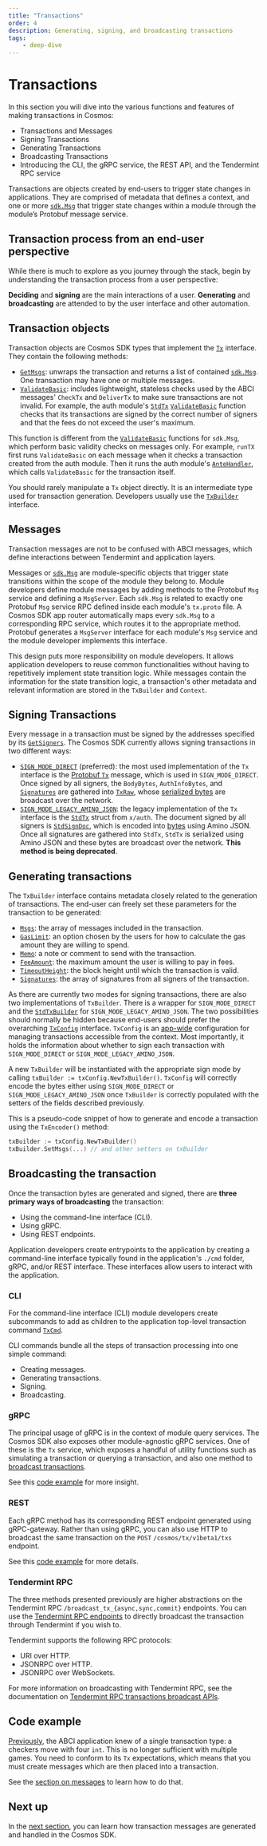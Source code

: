 ```yaml
---
title: "Transactions"
order: 4
description: Generating, signing, and broadcasting transactions
tags: 
    - deep-dive
---
```


# Transactions

<HighlightBox type="learning">

In this section you will dive into the various functions and features of making transactions in Cosmos:

* Transactions and Messages
* Signing Transactions
* Generating Transactions
* Broadcasting Transactions
* Introducing the CLI, the gRPC service, the REST API, and the Tendermint RPC service

</HighlightBox>

Transactions are objects created by end-users to trigger state changes in applications. They are comprised of metadata that defines a context, and one or more [`sdk.Msg`](https://github.com/cosmos/cosmos-sdk/blob/9fd866e3820b3510010ae172b682d71594cd8c14/types/tx_msg.go#L11-L33) that trigger state changes within a module through the module’s Protobuf message service.

## Transaction process from an end-user perspective

While there is much to explore as you journey through the stack, begin by understanding the transaction process from a user perspective:

<Accordion :items="
    [
        {
            title: 'Decide',
            description: '**Decide** on the messages to put into the transaction. This is normally done with the assistance of a wallet or application and a user interface.'
        },
        {
            title: 'Generate',
            description: '**Generate** the transaction using the Cosmos SDK\'s `TxBuilder`. `TxBuilder` is the preferred way to generate a transaction.'
        },
        {
            title: 'Sign',
            description: '**Sign** the transaction. Transactions must be signed before a validator includes them in a block.'
        },
        {
            title: 'Broadcast',
            description: '**Broadcast** the signed transaction using one of the available interfaces.'
        }
    ]
"/>

<!-- TODO add link to TxBuilder: https://github.com/cosmos/cosmos-sdk/blob/9fd866e3820b3510010ae172b682d71594cd8c14/client/tx_config.go#L36-L46 -->

**Deciding** and **signing** are the main interactions of a user. **Generating** and **broadcasting** are attended to by the user interface and other automation.

## Transaction objects

Transaction objects are Cosmos SDK types that implement the [`Tx`](https://github.com/cosmos/cosmos-sdk/blob/9fd866e3820b3510010ae172b682d71594cd8c14/types/tx_msg.go#L50-L57) interface. They contain the following methods:

* [`GetMsgs`](https://github.com/cosmos/cosmos-sdk/blob/9fd866e3820b3510010ae172b682d71594cd8c14/types/tx_msg.go#L52): unwraps the transaction and returns a list of contained [`sdk.Msg`](https://github.com/cosmos/cosmos-sdk/blob/9fd866e3820b3510010ae172b682d71594cd8c14/types/tx_msg.go#L11-L33). One transaction may have one or multiple messages.
* [`ValidateBasic`](https://github.com/cosmos/cosmos-sdk/blob/9fd866e3820b3510010ae172b682d71594cd8c14/types/tx_msg.go#L56): includes lightweight, stateless checks used by the ABCI messages' `CheckTx` and `DeliverTx` to make sure transactions are not invalid. For example, the auth module's [`StdTx`](https://github.com/cosmos/cosmos-sdk/blob/9fd866e3820b3510010ae172b682d71594cd8c14/x/auth/legacy/legacytx/stdtx.go#L77-L83) [`ValidateBasic`](https://github.com/cosmos/cosmos-sdk/blob/9fd866e3820b3510010ae172b682d71594cd8c14/x/auth/legacy/legacytx/stdtx.go#L100-L126) function checks that its transactions are signed by the correct number of signers and that the fees do not exceed the user's maximum.

<HighlightBox type="tip">

This function is different from the [`ValidateBasic`](https://github.com/cosmos/cosmos-sdk/blob/9fd866e3820b3510010ae172b682d71594cd8c14/types/tx_msg.go#L24) functions for `sdk.Msg`, which perform basic validity checks on messages only. For example, `runTX` first runs `ValidateBasic` on each message when it checks a transaction created from the auth module. Then it runs the auth module's [`AnteHandler`](https://github.com/cosmos/cosmos-sdk/blob/9fd866e3820b3510010ae172b682d71594cd8c14/types/handler.go#L8), which calls `ValidateBasic` for the transaction itself.

</HighlightBox>



You should rarely manipulate a `Tx` object directly. It is an intermediate type used for transaction generation. Developers usually use the [`TxBuilder`](https://github.com/cosmos/cosmos-sdk/blob/9fd866e3820b3510010ae172b682d71594cd8c14/client/tx_config.go#L36-L46) interface.

## Messages

<HighlightBox type="info">

Transaction messages are not to be confused with ABCI messages, which define interactions between Tendermint and application layers.

</HighlightBox>

Messages or [`sdk.Msg`](https://github.com/cosmos/cosmos-sdk/blob/9fd866e3820b3510010ae172b682d71594cd8c14/types/tx_msg.go#L11-L33) are module-specific objects that trigger state transitions within the scope of the module they belong to. Module developers define module messages by adding methods to the Protobuf `Msg` service and defining a `MsgServer`. Each `sdk.Msg` is related to exactly one Protobuf `Msg` service RPC defined inside each module's `tx.proto` file. A Cosmos SDK app router automatically maps every `sdk.Msg` to a corresponding RPC service, which routes it to the appropriate method. Protobuf generates a `MsgServer` interface for each module's `Msg` service and the module developer implements this interface.

This design puts more responsibility on module developers. It allows application developers to reuse common functionalities without having to repetitively implement state transition logic. While messages contain the information for the state transition logic, a transaction's other metadata and relevant information are stored in the `TxBuilder` and `Context`.

## Signing Transactions

Every message in a transaction must be signed by the addresses specified by its [`GetSigners`](https://github.com/cosmos/cosmos-sdk/blob/9fd866e3820b3510010ae172b682d71594cd8c14/types/tx_msg.go#L32). The Cosmos SDK currently allows signing transactions in two different ways:

* [`SIGN_MODE_DIRECT`](https://github.com/cosmos/cosmos-sdk/blob/9fd866e3820b3510010ae172b682d71594cd8c14/types/tx/signing/signing.pb.go#L36) (preferred): the most used implementation of the `Tx` interface is the [Protobuf `Tx`](https://github.com/cosmos/cosmos-sdk/blob/9fd866e3820b3510010ae172b682d71594cd8c14/types/tx/tx.pb.go#L32-L42) message, which is used in `SIGN_MODE_DIRECT`. Once signed by all signers, the `BodyBytes`, `AuthInfoBytes`, and [`Signatures`](https://github.com/cosmos/cosmos-sdk/blob/9fd866e3820b3510010ae172b682d71594cd8c14/types/tx/tx.pb.go#L113) are gathered into [`TxRaw`](https://github.com/cosmos/cosmos-sdk/blob/9fd866e3820b3510010ae172b682d71594cd8c14/types/tx/tx.pb.go#L103-L114), whose [serialized bytes](https://github.com/cosmos/cosmos-sdk/blob/9fd866e3820b3510010ae172b682d71594cd8c14/types/tx/tx.pb.go#L125-L136) are broadcast over the network.
* [`SIGN_MODE_LEGACY_AMINO_JSON`](https://github.com/cosmos/cosmos-sdk/blob/9fd866e3820b3510010ae172b682d71594cd8c14/types/tx/signing/signing.pb.go#L43): the legacy implementation of the `Tx` interface is the [`StdTx`](https://github.com/cosmos/cosmos-sdk/blob/9fd866e3820b3510010ae172b682d71594cd8c14/x/auth/legacy/legacytx/stdtx.go#L77-L83) struct from `x/auth`. The document signed by all signers is [`StdSignDoc`](https://github.com/cosmos/cosmos-sdk/blob/9fd866e3820b3510010ae172b682d71594cd8c14/x/auth/legacy/legacytx/stdsign.go#L24-L32), which is encoded into [bytes](https://github.com/cosmos/cosmos-sdk/blob/9fd866e3820b3510010ae172b682d71594cd8c14/x/auth/legacy/legacytx/stdsign.go#L35-L58) using Amino JSON. Once all signatures are gathered into `StdTx`, `StdTx` is serialized using Amino JSON and these bytes are broadcast over the network. **This method is being deprecated**.

## Generating transactions

The `TxBuilder` interface contains metadata closely related to the generation of transactions. The end-user can freely set these parameters for the transaction to be generated:

* [`Msgs`](https://github.com/cosmos/cosmos-sdk/blob/9fd866e3820b3510010ae172b682d71594cd8c14/client/tx_config.go#L39): the array of messages included in the transaction.
* [`GasLimit`](https://github.com/cosmos/cosmos-sdk/blob/9fd866e3820b3510010ae172b682d71594cd8c14/client/tx_config.go#L43): an option chosen by the users for how to calculate the gas amount they are willing to spend.
* [`Memo`](https://github.com/cosmos/cosmos-sdk/blob/9fd866e3820b3510010ae172b682d71594cd8c14/client/tx_config.go#L41): a note or comment to send with the transaction.
* [`FeeAmount`](https://github.com/cosmos/cosmos-sdk/blob/9fd866e3820b3510010ae172b682d71594cd8c14/client/tx_config.go#L42): the maximum amount the user is willing to pay in fees.
* [`TimeoutHeight`](https://github.com/cosmos/cosmos-sdk/blob/9fd866e3820b3510010ae172b682d71594cd8c14/client/tx_config.go#L44): the block height until which the transaction is valid.
* [`Signatures`](https://github.com/cosmos/cosmos-sdk/blob/9fd866e3820b3510010ae172b682d71594cd8c14/client/tx_config.go#L40): the array of signatures from all signers of the transaction.

As there are currently two modes for signing transactions, there are also two implementations of `TxBuilder`. There is a wrapper for `SIGN_MODE_DIRECT` and the [`StdTxBuilder`](https://github.com/cosmos/cosmos-sdk/blob/8fc9f76329dd2433d9b258a867500de419522619/x/auth/migrations/legacytx/stdtx_builder.go#L18-L21) for `SIGN_MODE_LEGACY_AMINO_JSON`. The two possibilities should normally be hidden because end-users should prefer the overarching [`TxConfig`](https://github.com/cosmos/cosmos-sdk/blob/a72f6a8d4fcb1328ead8f14e212c95c1c0c6d64d/client/tx_config.go#L25-L31) interface. `TxConfig` is an [app-wide](https://github.com/cosmos/cosmos-sdk/blob/a72f6a8d4fcb1328ead8f14e212c95c1c0c6d64d/client/context.go#L46) configuration for managing transactions accessible from the context. Most importantly, it holds the information about whether to sign each transaction with `SIGN_MODE_DIRECT` or `SIGN_MODE_LEGACY_AMINO_JSON`.

A new `TxBuilder` will be instantiated with the appropriate sign mode by calling `txBuilder := txConfig.NewTxBuilder()`. `TxConfig` will correctly encode the bytes either using `SIGN_MODE_DIRECT` or `SIGN_MODE_LEGACY_AMINO_JSON` once `TxBuilder` is correctly populated with the setters of the fields described previously.

This is a pseudo-code snippet of how to generate and encode a transaction using the `TxEncoder()` method:

```go
txBuilder := txConfig.NewTxBuilder()
txBuilder.SetMsgs(...) // and other setters on txBuilder
```

## Broadcasting the transaction

Once the transaction bytes are generated and signed, there are **three primary ways of broadcasting** the transaction:

* Using the command-line interface (CLI).
* Using gRPC.
* Using REST endpoints.

Application developers create entrypoints to the application by creating a command-line interface typically found in the application's `./cmd` folder, gRPC, and/or REST interface. These interfaces allow users to interact with the application.

### CLI

For the command-line interface (CLI) module developers create subcommands to add as children to the application top-level transaction command [`TxCmd`](https://github.com/cosmos/cosmos-sdk/blob/56ab4e4c934365662162a91bcf35108a0bd78fef/x/bank/client/cli/tx.go#L29-L60).

CLI commands bundle all the steps of transaction processing into one simple command:

* Creating messages.
* Generating transactions.
* Signing.
* Broadcasting.

### gRPC

The principal usage of gRPC is in the context of module query services. The Cosmos SDK also exposes other module-agnostic gRPC services. One of these is the `Tx` service, which exposes a handful of utility functions such as simulating a transaction or querying a transaction, and also one method to [broadcast transactions](https://github.com/cosmos/cosmos-sdk/blob/master/docs/run-node/txs.md#broadcasting-a-transaction-1).

<HighlightBox type="tip">

See this [code example](https://github.com/cosmos/cosmos-sdk/blob/master/docs/run-node/txs.md#programmatically-with-go) for more insight.

</HighlightBox>

### REST

Each gRPC method has its corresponding REST endpoint generated using gRPC-gateway. Rather than using gRPC, you can also use HTTP to broadcast the same transaction on the `POST` `/cosmos/tx/v1beta1/txs` endpoint.

<HighlightBox type="tip">

See this [code example](https://github.com/cosmos/cosmos-sdk/blob/master/docs/run-node/txs.md#using-rest) for more details.

</HighlightBox>

### Tendermint RPC

The three methods presented previously are higher abstractions on the Tendermint RPC `/broadcast_tx_{async,sync,commit}` endpoints. You can use the [Tendermint RPC endpoints](https://docs.tendermint.com/master/rpc/#/Tx) to directly broadcast the transaction through Tendermint if you wish to.

<HighlightBox type="info">

Tendermint supports the following RPC protocols:

* URI over HTTP.
* JSONRPC over HTTP.
* JSONRPC over WebSockets.

For more information on broadcasting with Tendermint RPC, see the documentation on [Tendermint RPC transactions broadcast APIs](https://docs.tendermint.com/master/rpc/#/Tx).

</HighlightBox>

## Code example

<ExpansionPanel title="Show me some code for my checkers blockchain">

[Previously](./architecture.md), the ABCI application knew of a single transaction type: a checkers move with four `int`. This is no longer sufficient with multiple games. You need to conform to its `Tx` expectations, which means that you must create messages which are then placed into a transaction.

See the [section on messages](./messages.md) to learn how to do that.

</ExpansionPanel>

## Next up

In the [next section](./messages.md), you can learn how transaction messages are generated and handled in the Cosmos SDK.
